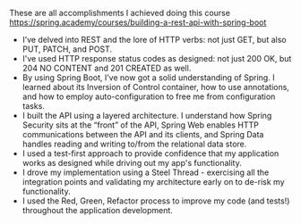 These are all accomplishments I achieved doing this course https://spring.academy/courses/building-a-rest-api-with-spring-boot

- I’ve delved into REST and the lore of HTTP verbs: not just GET, but also PUT, PATCH, and POST.
- I've used HTTP response status codes as designed: not just 200 OK, but 204 NO CONTENT and 201 CREATED as well.
- By using Spring Boot, I’ve now got a solid understanding of Spring. I learned about its Inversion of Control container, how to use annotations, and how to employ auto-configuration to free me from configuration tasks.
- I built the API using a layered architecture. I understand how Spring Security sits at the “front” of the API, Spring Web enables HTTP communications between the API and its clients, and Spring Data handles reading and writing to/from the relational data store.
- I used a test-first approach to provide confidence that my application works as designed while driving out my app's functionality.
- I drove my implementation using a Steel Thread - exercising all the integration points and validating my architecture early on to de-risk my functionality.
- I used the Red, Green, Refactor process to improve my code (and tests!) throughout the application development.
